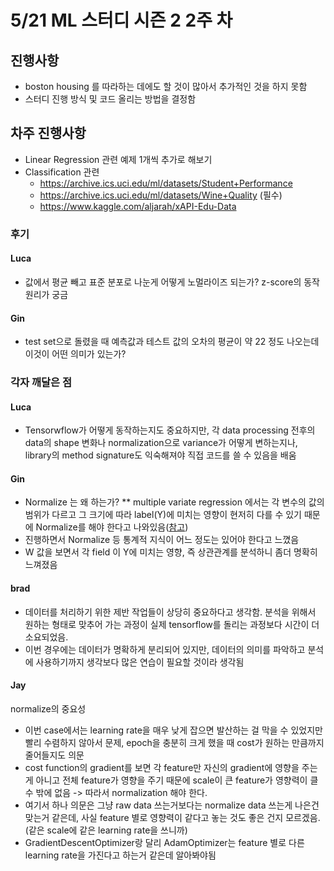 # 5/21 ML 스터디 시즌 2 2주 차

## 진행사항

* boston housing 를 따라하는 데에도 할 것이 많아서 추가적인 것을 하지 못함
* 스터디 진행 방식 및 코드 올리는 방법을 결정함


## 차주 진행사항

* Linear Regression 관련 예제 1개씩 추가로 해보기
* Classification 관련
    * https://archive.ics.uci.edu/ml/datasets/Student+Performance
    * https://archive.ics.uci.edu/ml/datasets/Wine+Quality (필수)
    * https://www.kaggle.com/aljarah/xAPI-Edu-Data


### 후기

#### Luca

- 값에서 평균 빼고 표준 분포로 나눈게 어떻게 노멀라이즈 되는가? z-score의 동작 원리가 궁금

#### Gin

- test set으로 돌렸을 때 예측값과 테스트 값의 오차의 평균이 약 22 정도 나오는데 이것이 어떤 의미가 있는가?


### 각자 깨달은 점

#### Luca
- Tensorwflow가 어떻게 동작하는지도 중요하지만, 각 data processing 전후의 data의 shape 변화나 normalization으로 variance가 어떻게 변하는지나, library의 method signature도 익숙해져야 직접 코드를 쓸 수 있음을 배움

#### Gin

* Normalize 는 왜 하는가?
** multiple variate regression 에서는 각 변수의 값의 범위가 다르고 그 크기에 따라 label(Y)에 미치는 영향이 현저히 다를 수 있기 때문에 Normalize를 해야 한다고 나와있음([참고](https://stats.stackexchange.com/questions/29781/when-conducting-multiple-regression-when-should-you-center-your-predictor-varia))
* 진행하면서 Normalize 등 통계적 지식이 어느 정도는 있어야 한다고 느꼈음
* W 값을 보면서 각 field 이 Y에 미치는 영향, 즉 상관관계를 분석하니 좀더 명확히 느껴졌음

#### brad
- 데이터를 처리하기 위한 제반 작업들이 상당히 중요하다고 생각함. 분석을 위해서 원하는 형태로 맞추어 가는 과정이 실제 tensorflow를 돌리는 과정보다 시간이 더 소요되었음.
- 이번 경우에는 데이터가 명확하게 분리되어 있지만, 데이터의 의미를 파악하고 분석에 사용하기까지 생각보다 많은 연습이 필요할 것이라 생각됨

#### Jay
normalize의 중요성
- 이번 case에서는 learning rate을 매우 낮게 잡으면 발산하는 걸 막을 수 있었지만 빨리 수렴하지 않아서 문제, epoch을
충분히 크게 했을 때 cost가 원하는 만큼까지 줄어들지도 의문
- cost function의 gradient를 보면 각 feature만 자신의 gradient에 영향을 주는게 아니고 전체 feature가 영향을 주기 때문에
scale이 큰 feature가 영향력이 클 수 밖에 없음 -> 따라서 normalization 해야 한다.
- 여기서 하나 의문은 그냥 raw data 쓰는거보다는 normalize data 쓰는게 나은건 맞는거 같은데, 사실 feature 별로 영향력이
같다고 놓는 것도 좋은 건지 모르겠음. (같은 scale에 같은 learning rate을 쓰니까)
- GradientDescentOptimizer랑 달리 AdamOptimizer는 feature 별로 다른 learning rate을 가진다고 하는거 같은데 알아봐야됨

